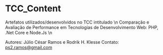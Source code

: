 # TCC_Content


Artefatos utilizados/desenvolvidos no TCC intitulado \n
Comparação e Avaliação de Performance em Tecnologias
de Desenvolvimento Web: PHP, .Net Core e Node.Js \n

Autores: Júlio César Ramos e Rodrik H. Klesse
Contato: ps2.ramos@gmail.com

